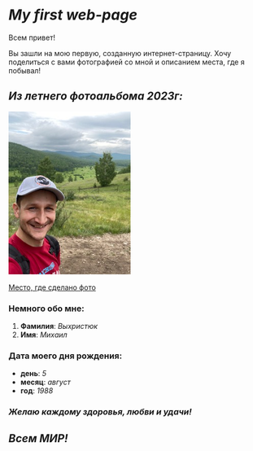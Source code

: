 # ***My first web-page***

Всем привет!

Вы зашли на мою первую, созданную интернет-страницу.
Хочу поделиться с вами фотографией со мной и описанием места, где я побывал!
## _**Из летнего фотоальбома 2023г:**_

![Фото](/image.jpg "На Туимском провале")

[Место, где сделано  фото](https://ru.wikipedia.org/wiki/%D0%A2%D1%83%D0%B8%D0%BC%D1%81%D0%BA%D0%B8%D0%B9_%D0%BF%D1%80%D0%BE%D0%B2%D0%B0%D0%BB)

### Немного обо мне:

1. **Фамилия**: _Выхристюк_
2. **Имя**: _Михаил_

### Дата моего дня рождения:

- **день**: _5_
- **месяц**: _август_
- **год**: _1988_

### ***Желаю каждому здоровья, любви и удачи!***

## ***Всем МИР!***
